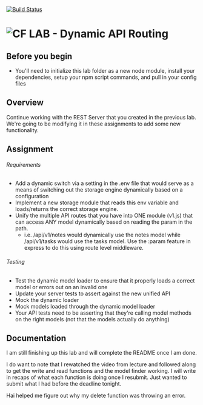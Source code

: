 [![Build Status](https://www.travis-ci.com/ashley-breunich/lab-09.svg?branch=master)](https://www.travis-ci.com/ashley-breunich/lab-09)

![CF](http://i.imgur.com/7v5ASc8.png) LAB - Dynamic API Routing
=================================================


## Before you begin
* You'll need to initialize this lab folder as a new node module, install your dependencies, setup your npm script commands, and pull in your config files

## Overview
Continue working with the REST Server that you created in the previous lab.  We're going to be modifying it in these assignments to add some new functionality.

## Assignment
###### Requirements
* Add a dynamic switch via a setting in the .env file that would serve as a means of switching out the storage engine dynamically based on a configuration
* Implement a new storage module that reads this env variable and loads/returns the correct storage engine.
* Unify the multiple API routes that you have into ONE module (v1.js) that can access ANY model dynamically based on reading the param in the path.
  * i.e. /api/v1/notes would dynamically use the notes model while /api/v1/tasks would use the tasks model.  Use the :param feature in express to do this using route level middleware.

###### Testing
* Test the dynamic model loader to ensure that it properly loads a correct model or errors out on an invalid one
* Update your server tests to assert against the new unified API
* Mock the dynamic loader
* Mock models loaded through the dynamic model loader
* Your API tests need to be asserting that they're calling model methods on the right models (not that the models actually do anything)


##  Documentation
I am still finishing up this lab and will complete the README once I am done.

I do want to note that I rewatched the video from lecture and followed along to get the write and read functions and the model finder working. I will write in recaps of what each function is doing once I resubmit. Just wanted to submit what I had before the deadline tonight. 

Hai helped me figure out why my delete function was throwing an error. 

